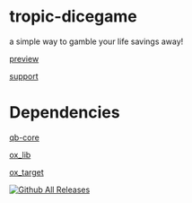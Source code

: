# tropic-dicegame
a simple way to gamble your life savings away!

[preview](https://youtu.be/Dk-sq14TCsQ)

[support](https://dsc.gg/tropicgalxy)

# Dependencies

[qb-core](https://github.com/qbcore-framework/qb-core)

[ox_lib](https://github.com/overextended/ox_lib)

[ox_target](https://github.com/overextended/ox_lib)


[![Github All Releases](https://img.shields.io/github/downloads/tropicgalxy/tropic-dicegame/total.svg)]()
